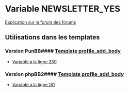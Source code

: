 # Variable NEWSLETTER_YES
[Explication sur le forum des forums](http://forum.forumactif.com/t294113-listing-des-variables#NEWSLETTER_YES)
## Utilisations dans les templates
### Version PunBB#### [Template profile_add_body](punbb/profile_add_body.md)
* [Variable à la ligne 230](../punbb/profile_add_body.tpl#L230)
### Version phpBB2#### [Template profile_add_body](subsilver/profile_add_body.md)
* [Variable à la ligne 181](../subsilver/profile_add_body.tpl#L181)